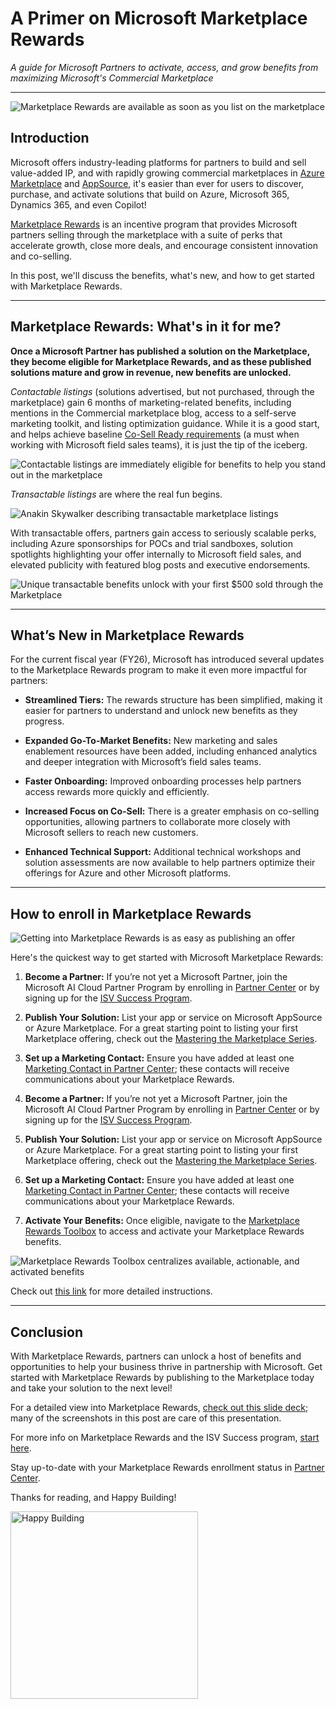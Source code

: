 # A Primer on Microsoft Marketplace Rewards

*A guide for Microsoft Partners to activate, access, and grow benefits from maximizing Microsoft's Commercial Marketplace*

---

![Marketplace Rewards are available as soon as you list on the marketplace](../assets/images/2025-08-22-Primer-Marketplace-Rewards/rewards-tiers.png)

## Introduction

Microsoft offers industry-leading platforms for partners to build and sell value-added IP, and with rapidly growing commercial marketplaces in [Azure Marketplace](https://azuremarketplace.microsoft.com/en-US/) and [AppSource](https://appsource.microsoft.com/en-us/), it's easier than ever for users to discover, purchase, and activate solutions that build on Azure, Microsoft 365, Dynamics 365, and even Copilot!

[Marketplace Rewards](https://www.microsoft.com/en-us/isv/Marketplace-Rewards) is an incentive program that provides Microsoft partners selling through the marketplace with a suite of perks that accelerate growth, close more deals, and encourage consistent innovation and co-selling.

In this post, we'll discuss the benefits, what's new, and how to get started with Marketplace Rewards.

---

## Marketplace Rewards: What's in it for me?

**Once a Microsoft Partner has published a solution on the Marketplace, they become eligible for Marketplace Rewards, and as these published solutions mature and grow in revenue, new benefits are unlocked.**

*Contactable listings* (solutions advertised, but not purchased, through the marketplace) gain 6 months of marketing-related benefits, including mentions in the Commercial marketplace blog, access to a self-serve marketing toolkit, and listing optimization guidance. While it is a good start, and helps achieve baseline [Co-Sell Ready requirements](https://learn.microsoft.com/en-us/partner-center/referrals/co-sell-requirements#requirements-for-co-sell-ready-status) (a must when working with Microsoft field sales teams), it is just the tip of the iceberg.

![Contactable listings are immediately eligible for benefits to help you stand out in the marketplace](../assets/images/2025-08-22-Primer-Marketplace-Rewards/contactable-benefits.png)

*Transactable listings* are where the real fun begins.

![Anakin Skywalker describing transactable marketplace listings](../assets/images/2025-08-22-Primer-Marketplace-Rewards/transactable-offerings-begin.png)

With transactable offers, partners gain access to seriously scalable perks, including Azure sponsorships for POCs and trial sandboxes, solution spotlights highlighting your offer internally to Microsoft field sales, and elevated publicity with featured blog posts and executive endorsements.

![Unique transactable benefits unlock with your first $500 sold through the Marketplace](../assets/images/2025-08-22-Primer-Marketplace-Rewards/transactable-benefits.png)

---

## What’s New in Marketplace Rewards

For the current fiscal year (FY26), Microsoft has introduced several updates to the Marketplace Rewards program to make it even more impactful for partners:

- **Streamlined Tiers:** The rewards structure has been simplified, making it easier for partners to understand and unlock new benefits as they progress.

- **Expanded Go-To-Market Benefits:** New marketing and sales enablement resources have been added, including enhanced analytics and deeper integration with Microsoft’s field sales teams.

- **Faster Onboarding:** Improved onboarding processes help partners access rewards more quickly and efficiently.

- **Increased Focus on Co-Sell:** There is a greater emphasis on co-selling opportunities, allowing partners to collaborate more closely with Microsoft sellers to reach new customers.

- **Enhanced Technical Support:** Additional technical workshops and solution assessments are now available to help partners optimize their offerings for Azure and other Microsoft platforms.

---

## How to enroll in Marketplace Rewards

![Getting into Marketplace Rewards is as easy as publishing an offer](../assets/images/2025-08-22-Primer-Marketplace-Rewards/onboarding-steps.png)

Here's the quickest way to get started with Microsoft Marketplace Rewards:

1.	**Become a Partner:** If you’re not yet a Microsoft Partner, join the Microsoft AI Cloud Partner Program by enrolling in [Partner Center](https://partner.microsoft.com/en-us/dashboard/account/v3/enrollment/introduction/partnership) or by signing up for the [ISV Success Program](https://www.microsoft.com/en-us/isv/enroll/signup). 

2.	**Publish Your Solution:** List your app or service on Microsoft AppSource or Azure Marketplace. For a great starting point to listing your first Marketplace offering, check out the [Mastering the Marketplace Series](https://microsoft.github.io/Mastering-the-Marketplace/).

3.	**Set up a Marketing Contact:** Ensure you have added at least one [Marketing Contact in Partner Center](https://partner.microsoft.com/dashboard/v2/benefits/marketing); these contacts will receive communications about your Marketplace Rewards.

1. **Become a Partner:** If you’re not yet a Microsoft Partner, join the Microsoft AI Cloud Partner Program by enrolling in [Partner Center](https://partner.microsoft.com/en-us/dashboard/account/v3/enrollment/introduction/partnership) or by signing up for the [ISV Success Program](https://www.microsoft.com/en-us/isv/enroll/signup). 

2. **Publish Your Solution:** List your app or service on Microsoft AppSource or Azure Marketplace. For a great starting point to listing your first Marketplace offering, check out the [Mastering the Marketplace Series](https://microsoft.github.io/Mastering-the-Marketplace/).

3. **Set up a Marketing Contact:** Ensure you have added at least one [Marketing Contact in Partner Center](https://partner.microsoft.com/dashboard/v2/benefits/marketing); these contacts will receive communications about your Marketplace Rewards.

4. **Activate Your Benefits:** Once eligible, navigate to the [Marketplace Rewards Toolbox](https://marketing.partner.microsoft.com/marketplace-rewards) to access and activate your Marketplace Rewards benefits.

![Marketplace Rewards Toolbox centralizes available, actionable, and activated benefits](../assets/images/2025-08-22-Primer-Marketplace-Rewards/toolbox-benefits.jpg)

Check out [this link](https://learn.microsoft.com/en-us/partner-center/marketplace-offers/marketplace-rewards#your-steps-to-get-started-are-easy) for more detailed instructions.

---

## Conclusion

With Marketplace Rewards, partners can unlock a host of benefits and opportunities to help your business thrive in partnership with Microsoft. Get started with Marketplace Rewards by publishing to the Marketplace today and take your solution to the next level!

For a detailed view into Marketplace Rewards, [check out this slide deck](https://aka.ms/marketplacerewards); many of the screenshots in this post are care of this presentation.

For more info on Marketplace Rewards and the ISV Success program, [start here](https://learn.microsoft.com/en-us/partner-center/marketplace-offers/marketplace-rewards).

Stay up-to-date with your Marketplace Rewards enrollment status in [Partner Center](https://partner.microsoft.com/dashboard/v2/benefits/marketing).

Thanks for reading, and Happy Building!

<img src="../assets/images/happy-building.png" alt="Happy Building" width="300"/>